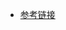 - [参考链接](https://blog.csdn.net/weixin_40332490/article/details/105306188?ops_request_misc=%257B%2522request%255Fid%2522%253A%2522168836251716800227420209%2522%252C%2522scm%2522%253A%252220140713.130102334..%2522%257D&request_id=168836251716800227420209&biz_id=0&utm_medium=distribute.pc_search_result.none-task-blog-2~all~sobaiduend~default-2-105306188-null-null.142^v88^control_2,239^v2^insert_chatgpt&utm_term=va_list&spm=1018.2226.3001.4187)